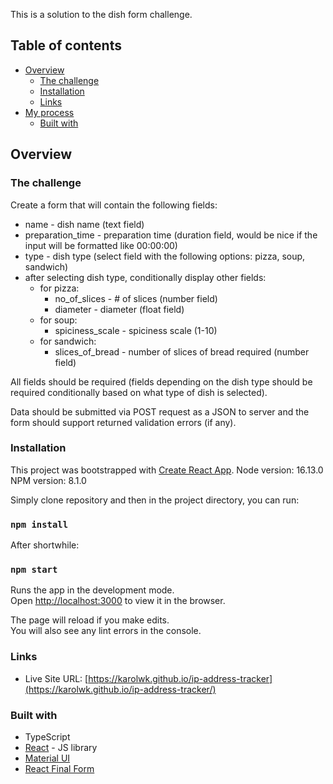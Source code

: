 This is a solution to the dish form challenge.

## Table of contents

- [Overview](#overview)
  - [The challenge](#the-challenge)
  - [Installation](#installation)
  - [Links](#links)
- [My process](#my-process)
  - [Built with](#built-with)

## Overview

### The challenge

Create a form that will contain the following fields:

- name - dish name (text field)
- preparation_time - preparation time (duration field, would be nice if the input will be formatted like 00:00:00)
- type - dish type (select field with the following options: pizza, soup, sandwich)
- after selecting dish type, conditionally display other fields:
  - for pizza:
    - no_of_slices - # of slices (number field)
    - diameter - diameter (float field)
  - for soup:
    - spiciness_scale - spiciness scale (1-10)
  - for sandwich:
    - slices_of_bread - number of slices of bread required (number field)

All fields should be required (fields depending on the dish type should be required conditionally based on what type of dish is selected).

Data should be submitted via POST request as a JSON to server and the form should support returned validation errors (if any).

### Installation

This project was bootstrapped with [Create React App](https://github.com/facebook/create-react-app).
Node version: 16.13.0
NPM version: 8.1.0

Simply clone repository and then in the project directory, you can run:

### `npm install`

After shortwhile:

### `npm start`

Runs the app in the development mode.\
Open [http://localhost:3000](http://localhost:3000) to view it in the browser.

The page will reload if you make edits.\
You will also see any lint errors in the console.

### Links

- Live Site URL: [https://karolwk.github.io/ip-address-tracker](https://karolwk.github.io/ip-address-tracker/)

### Built with

- TypeScript
- [React](https://reactjs.org/) - JS library
- [Material UI](https://mui.com)
- [React Final Form](https://final-form.org/react)

